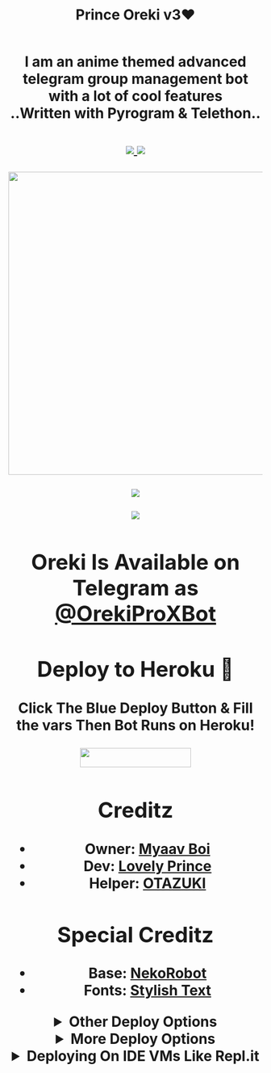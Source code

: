 <h1 align="center"><b>Prince Oreki v3❤️<h2 align="center">

<h4 align="center">I am an anime themed advanced telegram group management bot with a lot of cool features <br> ..Written with Pyrogram & Telethon..</h4>
<p align='center'>
  <a href="https://www.python.org/" alt="made-with-python"> <img src="https://img.shields.io/badge/Made%20with-Python-1f425f.svg?style=flat-square&logo=python&color=blue" /> </a>
  <a href="https://github.com/Awesome-Gtash/OrekiRobot-3/graphs/commit-activity" alt="Maintenance"> <img src="https://img.shields.io/badge/Maintained%3F-Yes-red.svg?style=flat-square" /> </a>
</p>

<p align="center"><a href="https://t.me/OrekiProXBot"><img src="https://te.legra.ph/file/bf426ef1ca910801efbd3.jpg" width="600"></a></p>

<p align="center"><a href="https://pypi.org/project/Telethon/"> <img src="https://img.shields.io/pypi/v/telethon?color=red&label=telethon&logo=python&logoColor=green&style=for-the-badge" /></a></p>
<p align="center"><a href="https://pypi.org/project/Telethon/"> <img src="https://img.shields.io/pypi/v/pyrogram?color=blue&label=pyrogram&logo=python&logoColor=green&style=for-the-badge" /></a></p>


## Oreki Is Available on Telegram as [@OrekiProXBot](https://t.me/Orekiproxbot)

## Deploy to Heroku 💌

Click The Blue Deploy Button & Fill the vars Then Bot Runs on Heroku!
<p align="center"><a href="https://heroku.com/deploy?template=https://github.com/Awesome-Gtash/OrekiRobot-3"> <img src="https://img.shields.io/badge/Deploy%20To%20Heroku-blue?style=for-the-badge&logo=heroku" width="220" height="38.45"/></a></p>

## Creditz
	
	
- Owner: [Myaav Boi](https://github.com/Awesome-Gtash)
- Dev: [Lovely Prince](https://github.com/Awesome-Prince)
- Helper: [OTAZUKI](https://github.com/Otazuki004)

## Special Creditz

- Base: [NekoRobot](https://github.com/Awesome-Prince/NekoRobot-3)
- Fonts: [Stylish Text](https://github.com/ZauteKm/Stylish-Text-Bot)

<details>
	<summary>Other Deploy Options</summary>

[![Deploy to Koyeb](https://www.koyeb.com/static/images/deploy/button.svg)](https://app.koyeb.com/deploy?repository=https://github.com/Awesome-Gtash/OrekiRobot-3)

[![Deploy to Okteto](https://cloud.okteto.com/#/deploy?repository=https://github.com/Awesome-Gtash/OrekiRobot-3)
<a href="https://railway.app"><img src="https://railway.app/button.svg" height="40"></a>
</details> 

<details>
    <summary>More Deploy Options</summary>
    <br>
    <p align="center">

    Deploying on Local Machine

</p>

```console
    ~$ git clone https://github.com/Awesome-Gtash/OrekiRobot-3.git
    ~$ cd OrekiRobot
    ~$ cp sample_config.py config.py
```

Edit Config.py with your own Values

Start with ```python3 -m OrekiRobot```

</details>    

<details>
     <summary>Deploying On IDE VMs Like Repl.it</summary>
       <br>
         <p align="left">
            <b> 

            Refer to Deploying On Local Machine.

 </b>
</p>
</details>
